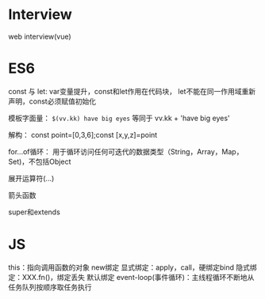 # Interview
  web interview(vue)

# ES6
  const 与 let:
    var变量提升，const和let作用在代码块，
    let不能在同一作用域重新声明，const必须赋值初始化

  模板字面量：
    `$(vv.kk) have big eyes` 等同于  vv.kk + 'have big eyes'

  解构：
    const point=[0,3,6];const [x,y,z]=point

  for...of循环：
    用于循环访问任何可迭代的数据类型（String，Array，Map，Set)，不包括Object

  展开运算符(...)

  箭头函数

  super和extends

# JS
  this：指向调用函数的对象
    new绑定
    显式绑定：apply，call，硬绑定bind
    隐式绑定：XXX.fn()，绑定丢失
    默认绑定 
  event-loop(事件循环)：主线程循环不断地从任务队列按顺序取任务执行
